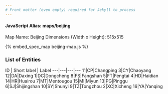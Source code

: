 ```yaml
---
# Front matter (even empty) required for Jekyll to process
---
```


#### JavaScript Alias: maps/beijing

Map Name: Beijing
Dimensions (Width x Height): 515x515



{% embed_spec_map beijing-map.js %}

### List of Entities

ID | Short label | Label
---|---|---|---
11|CP|Changping
3|CY|Chaoyang
12|DA|Daxing
1|DC|Dongcheng
8|FS|Fangshan
5|FT|Fengtai
4|HD|Haidian
14|HR|Huairou
7|MT|Mentougou
15|MI|Miyun
13|PG|Pinggu
6|SJ|Shijingshan
10|SY|Shunyi
9|TZ|Tongzhou
2|XC|Xicheng
16|YA|Yanqing

